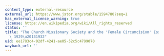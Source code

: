 ```yaml
---
content_type: external-resource
external_url: https://www.jstor.org/stable/1594780?seq=1
has_external_license_warning: true
license: https://en.wikipedia.org/wiki/All_rights_reserved
status: ''
title: "The Church Missionary Society and the 'Female Circumcision' Issue in Kenya\
  \ 1929\u20131932"
uid: ee1783c4-92df-4241-ae05-52c5c4799070
wayback_url: ''
---
```

